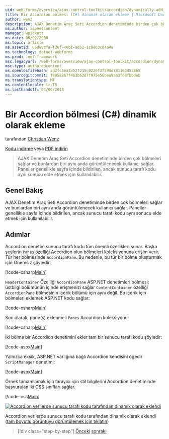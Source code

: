 ```yaml
---
uid: web-forms/overview/ajax-control-toolkit/accordion/dynamically-adding-an-accordion-pane-cs
title: Bir Accordion bölmesi (C#) dinamik olarak ekleme | Microsoft Docs
author: wenz
description: AJAX Denetim Araç Seti Accordion denetiminde birden çok bölmeleri sağlar ve bunlardan biri aynı anda görüntülenecek kullanıcı sağlar. Paneller genellikle w bildirilir...
ms.author: aspnetcontent
manager: wpickett
ms.date: 06/02/2008
ms.topic: article
ms.assetid: 66d88cfa-f26f-46b1-ad52-1c9e03c04a48
ms.technology: dotnet-webforms
ms.prod: .net-framework
msc.legacyurl: /web-forms/overview/ajax-control-toolkit/accordion/dynamically-adding-an-accordion-pane-cs
msc.type: authoredcontent
ms.openlocfilehash: ad2fc6ea3d527215c0226f3f594d781163d538b5
ms.sourcegitcommit: f8852267f463b62d7f975e56bea9aa3f68fbbdeb
ms.translationtype: MT
ms.contentlocale: tr-TR
ms.lasthandoff: 04/06/2018
---
```

<a name="dynamically-adding-an-accordion-pane-c"></a>Bir Accordion bölmesi (C#) dinamik olarak ekleme
====================
tarafından [Christian Wenz](https://github.com/wenz)

[Kodu indirme](http://download.microsoft.com/download/5/6/d/56d50cef-2011-4c8f-9891-7edc6dc57df9/Accordion2.cs.zip) veya [PDF indirin](http://download.microsoft.com/download/6/7/1/6718d452-ff89-4d3f-a90e-c74ec2d636a3/accordion2CS.pdf)

> AJAX Denetim Araç Seti Accordion denetiminde birden çok bölmeleri sağlar ve bunlardan biri aynı anda görüntülenecek kullanıcı sağlar. Paneller genellikle sayfa içinde bildirilen, ancak sunucu tarafı kodu aynı sonucu elde etmek için kullanılabilir.


## <a name="overview"></a>Genel Bakış

AJAX Denetim Araç Seti Accordion denetiminde birden çok bölmeleri sağlar ve bunlardan biri aynı anda görüntülenecek kullanıcı sağlar. Paneller genellikle sayfa içinde bildirilen, ancak sunucu tarafı kodu aynı sonucu elde etmek için kullanılabilir.

## <a name="steps"></a>Adımlar

Accordion denetim sunucu tarafı kodu tüm önemli özellikleri sunar. Başka şeylerin `Panes` özelliği Accordion olun bölmeleri koleksiyonuna erişim verir. Tür her bölmesinde `AccordionPane`. Bu nedenle, bu tür bir bölme oluşturmak için Önemsiz şöyledir:

[!code-csharp[Main](dynamically-adding-an-accordion-pane-cs/samples/sample1.cs)]

`HeaderContainer` Özelliği `AccordionPane` ASP.NET denetimleri bölmesi; üstbilgi bölümünün içinde erişmenizi sağlar `ContentContainer` özelliği `AccordionPane` bölmesinin içerik bölümü için aynı değil. Bu içerik için bölmeleri eklemek ASP.NET kodu sağlar:

[!code-csharp[Main](dynamically-adding-an-accordion-pane-cs/samples/sample2.cs)]

Son olarak, pane(s) eklenmeli `Panes` Accordion koleksiyonu:

[!code-csharp[Main](dynamically-adding-an-accordion-pane-cs/samples/sample3.cs)]

İki bölme bir Accordion denetimini ekler tam bir sunucu tarafı kodu şöyledir:

[!code-aspx[Main](dynamically-adding-an-accordion-pane-cs/samples/sample4.aspx)]

Yalnızca eksik, ASP.NET varlığına bağlı Accordion kendisini öğedir `ScriptManager` denetimi:

[!code-aspx[Main](dynamically-adding-an-accordion-pane-cs/samples/sample5.aspx)]

Örnek tamamlamak için tarayıcı için stil bilgilerini Accordion denetiminde başvurulan iki CSS sınıfları sağlar.

[!code-css[Main](dynamically-adding-an-accordion-pane-cs/samples/sample6.css)]


[![Accordion verilerde sunucu tarafı kodu tarafından dinamik olarak eklendi](dynamically-adding-an-accordion-pane-cs/_static/image2.png)](dynamically-adding-an-accordion-pane-cs/_static/image1.png)

Accordion verilerde sunucu tarafı kodu tarafından dinamik olarak eklendi ([tam boyutlu görüntüyü görüntülemek için tıklatın](dynamically-adding-an-accordion-pane-cs/_static/image3.png))

> [!div class="step-by-step"]
> [Önceki](databinding-to-an-accordion-cs.md)
> [sonraki](databinding-to-an-accordion-vb.md)
